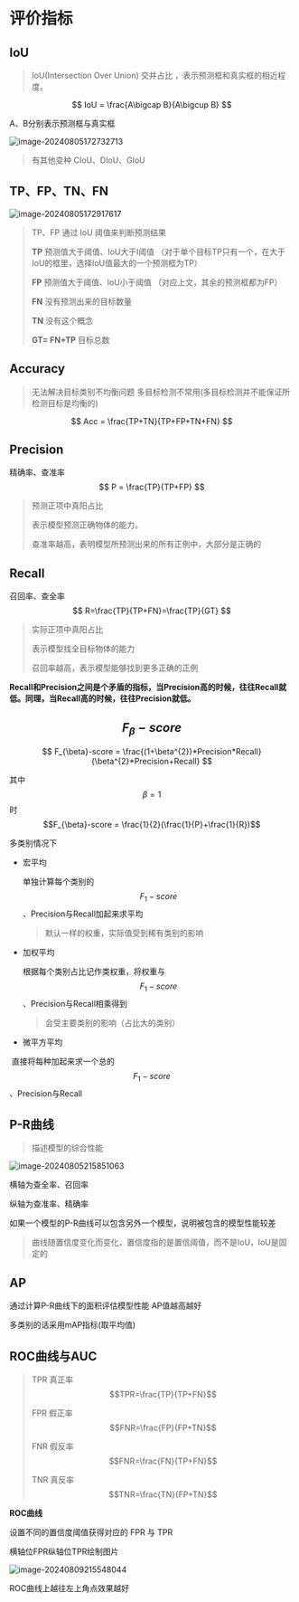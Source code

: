 # 评价指标

## IoU

> IoU(Intersection Over Union) 交并占比 ，表示预测框和真实框的相近程度。

$$
IoU =  \frac{A\bigcap B}{A\bigcup B}
$$

A、B分别表示预测框与真实框

![image-20240805172732713](https://raw.githubusercontent.com/Thislu13/image_save/main/notebook/202408051727491.png)

> 有其他变种 CIoU、DIoU、GIoU

## TP、FP、TN、FN

![image-20240805172917617](https://raw.githubusercontent.com/Thislu13/image_save/main/notebook/202408051729237.png)

>  TP、FP 通过 IoU 阈值来判断预测结果
>
> **TP** 预测值大于阈值、IoU大于I阈值 （对于单个目标TP只有一个，在大于IoU的框里，选择IoU值最大的一个预测框为TP）
>
> **FP** 预测值大于阈值、IoU小于阈值 （对应上文，其余的预测框都为FP）
>
> **FN** 没有预测出来的目标数量
>
> **TN** 没有这个概念
>
> **GT= FN+TP**  目标总数

## Accuracy

> 无法解决目标类别不均衡问题 多目标检测不常用(多目标检测并不能保证所检测目标是均衡的)

$$
Acc = \frac{TP+TN}{TP+FP+TN+FN}
$$

## Precision

精确率、查准率   
$$
P = \frac{TP}{TP+FP}
$$

> 预测正项中真阳占比
>
> 表示模型预测正确物体的能力。
>
> 查准率越高，表明模型所预测出来的所有正例中，大部分是正确的

## Recall

召回率、查全率
$$
R=\frac{TP}{TP+FN}=\frac{TP}{GT}
$$

> 实际正项中真阳占比
>
> 表示模型找全目标物体的能力
>
> 召回率越高，表示模型能够找到更多正确的正例

**Recall和Precision之间是个矛盾的指标，当Precision高的时候，往往Recall就低。同理，当Recall高的时候，往往Precision就低。**

## $$F_{\beta}-score$$

$$
F_{\beta}-score = \frac{(1+\beta^{2})*Precision*Recall}{\beta^{2}*Precision+Recall}
$$

其中$$\beta = 1$$时 $$F_{\beta}-score = \frac{1}{2}(\frac{1}{P}+\frac{1}{R})$$ 

多类别情况下

* 宏平均

  单独计算每个类别的$$F_{1}-score$$、Precision与Recall加起来求平均

  > 默认一样的权重，实际值受到稀有类别的影响

* 加权平均

  根据每个类别占比记作类权重，将权重与 $$F_{1}-score$$、Precision与Recall相乘得到

  > 会受主要类别的影响（占比大的类别）

* 微平方平均

​	直接将每种加起来求一个总的 $$F_{1}-score$$、Precision与Recall

## P-R曲线

> 描述模型的综合性能

![image-20240805215851063](https://raw.githubusercontent.com/Thislu13/image_save/main/notebook/202408052158302.png)

横轴为查全率、召回率

纵轴为查准率、精确率

如果一个模型的P-R曲线可以包含另外一个模型，说明被包含的模型性能较差

> 曲线随置信度变化而变化，置信度指的是置信阈值，而不是IoU，IoU是固定的

## AP

通过计算P-R曲线下的面积评估模型性能 AP值越高越好

多类别的话采用mAP指标(取平均值)

## ROC曲线与AUC

>TPR   真正率  $$TPR=\frac{TP}{TP+FN}$$
>
>FPR   假正率 $$FNR=\frac{FP}{FP+TN}$$
>
>FNR  假反率 $$FNR=\frac{FN}{TP+FN}$$
>
>TNR  真反率 $$TNR=\frac{TN}{FP+TN}$$

**ROC曲线** 

设置不同的置信度阈值获得对应的 FPR 与 TPR 

横轴位FPR纵轴位TPR绘制图片

![image-20240809215548044](https://raw.githubusercontent.com/Thislu13/image_save/main/notebook/202408092155672.png)

ROC曲线上越往左上角点效果越好
